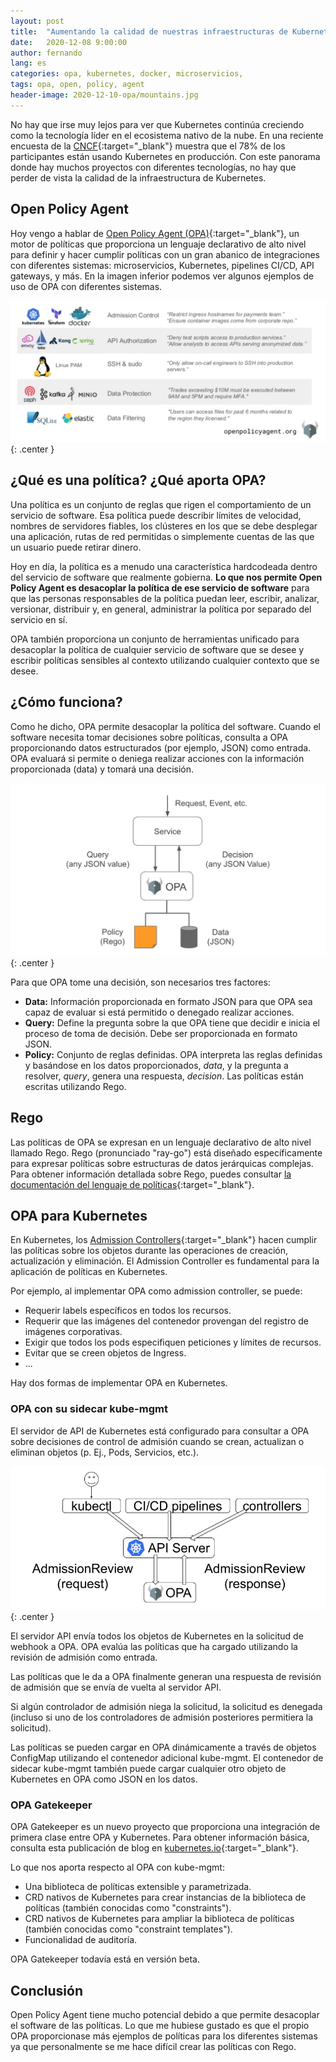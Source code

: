 ```yaml
---
layout: post
title:  "Aumentando la calidad de nuestras infraestructuras de Kubernetes: Open Policy Agent"
date:   2020-12-08 9:00:00
author: fernando
lang: es
categories: opa, kubernetes, docker, microservicios,
tags: opa, open, policy, agent
header-image: 2020-12-10-opa/mountains.jpg
---
```


No hay que irse muy lejos para ver que Kubernetes continúa creciendo como la tecnología líder en el ecosistema nativo de la nube. En una reciente encuesta de la [CNCF](https://www.cncf.io/blog/2020/05/04/the-state-of-cloud-native-development-a-new-survey-report/){:target="_blank"} muestra que el 78% de los participantes están usando Kubernetes en producción. Con este panorama donde hay muchos proyectos con diferentes tecnologías, no hay que perder de vista la calidad de la infraestructura de Kubernetes.

## Open Policy Agent

Hoy vengo a hablar de [Open Policy Agent (OPA)](https://www.openpolicyagent.org/){:target="_blank"}, un motor de políticas que proporciona un lenguaje declarativo de alto nivel para definir y hacer cumplir políticas con un gran abanico de integraciones con diferentes sistemas: microservicios, Kubernetes, pipelines CI/CD, API gateways, y más. En la imagen inferior podemos ver algunos ejemplos de uso de OPA con diferentes sistemas.

![Integraciones con OPA](/assets/images/2020-12-10-opa/integraciones.png){: .center }

## ¿Qué es una política? ¿Qué aporta OPA?

Una política es un conjunto de reglas que rigen el comportamiento de un servicio de software. Esa política puede describir límites de velocidad, nombres de servidores fiables, los clústeres en los que se debe desplegar una aplicación, rutas de red permitidas o simplemente cuentas de las que un usuario puede retirar dinero.

Hoy en día, la política es a menudo una característica hardcodeada dentro del servicio de software que realmente gobierna. **Lo que nos permite Open Policy Agent es desacoplar la política de ese servicio de software** para que las personas responsables de la política puedan leer, escribir, analizar, versionar, distribuir y, en general, administrar la política por separado del servicio en sí. 

OPA también proporciona un conjunto de herramientas unificado para desacoplar la política de cualquier servicio de software que se desee y escribir políticas sensibles al contexto utilizando cualquier contexto que se desee.

## ¿Cómo funciona?

Como he dicho, OPA permite desacoplar la política del software. Cuando el software necesita tomar decisiones sobre políticas, consulta a OPA proporcionando datos estructurados (por ejemplo, JSON) como entrada. OPA evaluará si permite o deniega realizar acciones con la información proporcionada (data) y tomará una decisión.

![Cómo funciona OPA](/assets/images/2020-12-10-opa/funcionamiento.png){: .center }


Para que OPA tome una decisión, son necesarios tres factores:

- **Data:** Información proporcionada en formato JSON para que OPA sea capaz de evaluar si está permitido o denegado realizar acciones.
- **Query:** Define la pregunta sobre la que OPA tiene que decidir e inicia el proceso de toma de decisión. Debe ser proporcionada en formato JSON.
- **Policy:** Conjunto de reglas definidas. OPA interpreta las reglas definidas y basándose en los datos proporcionados, _data_, y la pregunta a resolver, _query_, genera una respuesta, _decision_. Las políticas están escritas utilizando Rego.

## Rego

Las políticas de OPA se expresan en un lenguaje declarativo de alto nivel llamado Rego. Rego (pronunciado "ray-go") está diseñado específicamente para expresar políticas sobre estructuras de datos jerárquicas complejas. Para obtener información detallada sobre Rego, puedes consultar [la documentación del lenguaje de políticas](https://www.openpolicyagent.org/docs/latest/policy-language/){:target="_blank"}.

## OPA para Kubernetes

En Kubernetes, los [Admission Controllers](https://kubernetes.io/docs/reference/access-authn-authz/admission-controllers/){:target="_blank"} hacen cumplir las políticas sobre los objetos durante las operaciones de creación, actualización y eliminación. El Admission Controller es fundamental para la aplicación de políticas en Kubernetes.

Por ejemplo, al implementar OPA como admission controller, se puede:

- Requerir labels específicos en todos los recursos.
- Requerir que las imágenes del contenedor provengan del registro de imágenes corporativas.
- Exigir que todos los pods especifiquen peticiones y límites de recursos.
- Evitar que se creen objetos de Ingress.
- ...

Hay dos formas de implementar OPA en Kubernetes.

### OPA con su sidecar kube-mgmt

El servidor de API de Kubernetes está configurado para consultar a OPA sobre decisiones de control de admisión cuando se crean, actualizan o eliminan objetos (p. Ej., Pods, Servicios, etc.).

![OPA](/assets/images/2020-12-10-opa/opa.png){: .center }

El servidor API envía todos los objetos de Kubernetes en la solicitud de webhook a OPA. OPA evalúa las políticas que ha cargado utilizando la revisión de admisión como entrada.

Las políticas que le da a OPA finalmente generan una respuesta de revisión de admisión que se envía de vuelta al servidor API.

Si algún controlador de admisión niega la solicitud, la solicitud es denegada (incluso si uno de los controladores de admisión posteriores permitiera la solicitud).

Las políticas se pueden cargar en OPA dinámicamente a través de objetos ConfigMap utilizando el contenedor adicional kube-mgmt. El contenedor de sidecar kube-mgmt también puede cargar cualquier otro objeto de Kubernetes en OPA como JSON en los datos. 


### OPA Gatekeeper

OPA Gatekeeper es un nuevo proyecto que proporciona una integración de primera clase entre OPA y Kubernetes. Para obtener información básica, consulta esta publicación de blog en [kubernetes.io](https://kubernetes.io/blog/2019/08/06/opa-gatekeeper-policy-and-governance-for-kubernetes/){:target="_blank"}.

Lo que nos aporta respecto al OPA con kube-mgmt:

- Una biblioteca de políticas extensible y parametrizada.
- CRD nativos de Kubernetes para crear instancias de la biblioteca de políticas (también conocidas como "constraints").
- CRD nativos de Kubernetes para ampliar la biblioteca de políticas (también conocidas como "constraint templates").
- Funcionalidad de auditoría.

OPA Gatekeeper todavía está en versión beta.

## Conclusión
Open Policy Agent tiene mucho potencial debido a que permite desacoplar el software de las políticas. Lo que me hubiese gustado es que el propio OPA proporcionase más ejemplos de políticas para los diferentes sistemas ya que personalmente se me hace difícil crear las políticas con Rego.